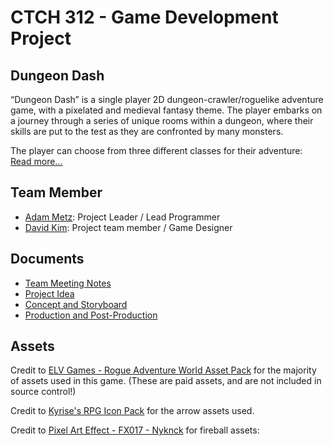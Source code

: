 # CTCH 312 - Game Development Project

## Dungeon Dash
“Dungeon Dash” is a single player 2D dungeon-crawler/roguelike adventure game, with a pixelated and medieval fantasy theme. The player embarks on a journey through a series of unique rooms within a dungeon, where their skills are put to the test as they are confronted by many monsters. 

The player can choose from three different classes for their adventure: [Read more...](/Documents/README.md) 

## Team Member
- [Adam Metz](https://github.com/AdamMetz): Project Leader / Lead Programmer
- [David Kim](https://github.com/dav1dk1m): Project team member / Game Designer

## Documents
- [Team Meeting Notes](/Documents/MeetingNotes.md)
- [Project Idea](/Documents/README.md)
- [Concept and Storyboard](/Documents/Dungeon%20Dash%20-%20Concept%20and%20Storyboard.pdf)
- [Production and Post-Production](/Documents/Dungeon%20Dash%20-%20Production%20and%20Post-Production.pdf)


## Assets

Credit to [ELV Games - Rogue Adventure World Asset Pack](https://elvgames.itch.io/rogue-adventure-world) for the majority of assets used in this game. (These are paid assets, and are not included in source control!)

Credit to [Kyrise's RPG Icon Pack](https://kyrise.itch.io/kyrises-free-16x16-rpg-icon-pack) for the arrow assets used.

Credit to [Pixel Art Effect - FX017 - Nyknck](https://nyknck.itch.io/pixelarteffectfx017) for fireball assets:
